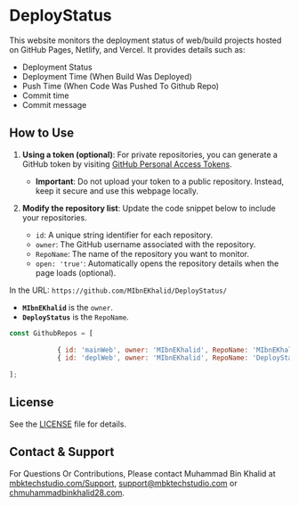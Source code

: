 # DeployStatus



This website monitors the deployment status of web/build projects hosted on GitHub Pages, Netlify, and Vercel. It provides details such as:
- Deployment Status
- Deployment Time (When Build Was Deployed)
- Push Time (When Code Was Pushed To Github Repo) 
- Commit time 
- Commit message


## How to Use  


1. **Using a token (optional)**: For private repositories, you can generate a GitHub token by visiting [GitHub Personal Access Tokens](https://github.com/settings/tokens).  
   - **Important**: Do not upload your token to a public repository. Instead, keep it secure and use this webpage locally.  

2. **Modify the repository list**: Update the code snippet below to include your repositories.  
   - `id`: A unique string identifier for each repository.  
   - `owner`: The GitHub username associated with the repository.  
   - `RepoName`: The name of the repository you want to monitor.  
   - `open: 'true'`: Automatically opens the repository details when the page loads (optional).  

In the URL: `https://github.com/MIbnEKhalid/DeployStatus/`  
- **`MIbnEKhalid`** is the `owner`.  
- **`DeployStatus`** is the `RepoName`.  

```javascript
const GithubRepos = [
    
            { id: 'mainWeb', owner: 'MIbnEKhalid', RepoName: 'MIbnEKhalid.github.io', open: 'true' },
            { id: 'deplWeb', owner: 'MIbnEKhalid', RepoName: 'DeployStatus' }
    
];
```



## License

See the [LICENSE](LICENSE) file for details.
 
## Contact & Support

For Questions Or Contributions, Please contact Muhammad Bin Khalid at [mbktechstudio.com/Support](https://mbktechstudio.com/Support/?Project=DeployStatus), [support@mbktechstudio.com](mailto:support@mbktechstudio.com) or [chmuhammadbinkhalid28.com](mailto:chmuhammadbinkhalid28.com).
